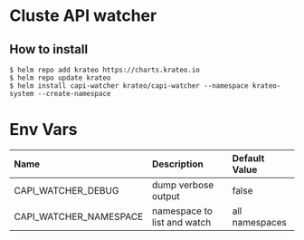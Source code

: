 # Cluste API watcher

## How to install

```shell
$ helm repo add krateo https://charts.krateo.io
$ helm repo update krateo
$ helm install capi-watcher krateo/capi-watcher --namespace krateo-system --create-namespace
```

# Env Vars

| Name                     | Description                   | Default Value     |
|:-------------------------|:------------------------------|:------------------|
| CAPI_WATCHER_DEBUG       | dump verbose output           | false             |
| CAPI_WATCHER_NAMESPACE   | namespace to list and watch   | all namespaces    |
